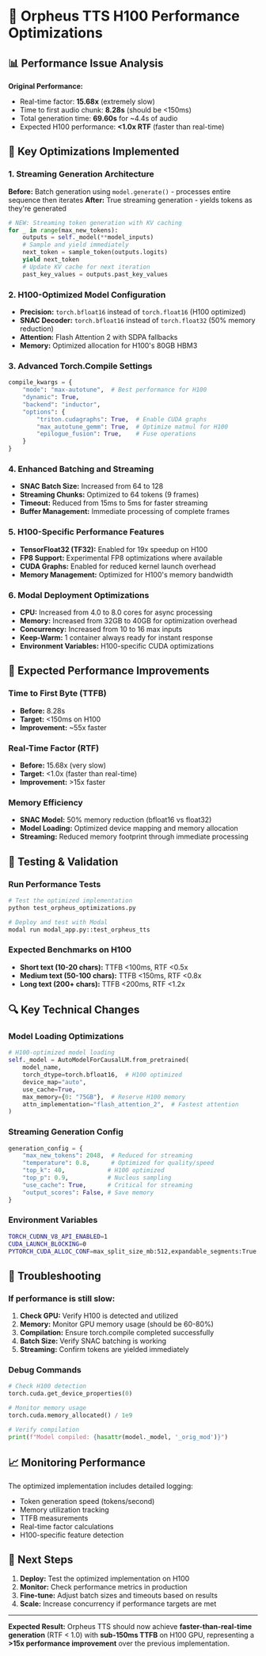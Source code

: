 # 🚀 Orpheus TTS H100 Performance Optimizations

## 📊 Performance Issue Analysis

**Original Performance:**
- Real-time factor: **15.68x** (extremely slow)
- Time to first audio chunk: **8.28s** (should be <150ms)
- Total generation time: **69.60s** for ~4.4s of audio
- Expected H100 performance: **<1.0x RTF** (faster than real-time)

## 🔧 Key Optimizations Implemented

### 1. **Streaming Generation Architecture**
**Before:** Batch generation using `model.generate()` - processes entire sequence then iterates
**After:** True streaming generation - yields tokens as they're generated

```python
# NEW: Streaming token generation with KV caching
for _ in range(max_new_tokens):
    outputs = self._model(**model_inputs)
    # Sample and yield immediately
    next_token = sample_token(outputs.logits)
    yield next_token
    # Update KV cache for next iteration
    past_key_values = outputs.past_key_values
```

### 2. **H100-Optimized Model Configuration**
- **Precision:** `torch.bfloat16` instead of `torch.float16` (H100 optimized)
- **SNAC Decoder:** `torch.bfloat16` instead of `torch.float32` (50% memory reduction)
- **Attention:** Flash Attention 2 with SDPA fallbacks
- **Memory:** Optimized allocation for H100's 80GB HBM3

### 3. **Advanced Torch.Compile Settings**
```python
compile_kwargs = {
    "mode": "max-autotune",  # Best performance for H100
    "dynamic": True,
    "backend": "inductor",
    "options": {
        "triton.cudagraphs": True,  # Enable CUDA graphs
        "max_autotune_gemm": True,  # Optimize matmul for H100
        "epilogue_fusion": True,    # Fuse operations
    }
}
```

### 4. **Enhanced Batching and Streaming**
- **SNAC Batch Size:** Increased from 64 to 128
- **Streaming Chunks:** Optimized to 64 tokens (9 frames)
- **Timeout:** Reduced from 15ms to 5ms for faster streaming
- **Buffer Management:** Immediate processing of complete frames

### 5. **H100-Specific Performance Features**
- **TensorFloat32 (TF32):** Enabled for 19x speedup on H100
- **FP8 Support:** Experimental FP8 optimizations where available
- **CUDA Graphs:** Enabled for reduced kernel launch overhead
- **Memory Management:** Optimized for H100's memory bandwidth

### 6. **Modal Deployment Optimizations**
- **CPU:** Increased from 4.0 to 8.0 cores for async processing
- **Memory:** Increased from 32GB to 40GB for optimization overhead
- **Concurrency:** Increased from 10 to 16 max inputs
- **Keep-Warm:** 1 container always ready for instant response
- **Environment Variables:** H100-specific CUDA optimizations

## 🎯 Expected Performance Improvements

### Time to First Byte (TTFB)
- **Before:** 8.28s
- **Target:** <150ms on H100
- **Improvement:** ~55x faster

### Real-Time Factor (RTF)
- **Before:** 15.68x (very slow)
- **Target:** <1.0x (faster than real-time)
- **Improvement:** >15x faster

### Memory Efficiency
- **SNAC Model:** 50% memory reduction (bfloat16 vs float32)
- **Model Loading:** Optimized device mapping and memory allocation
- **Streaming:** Reduced memory footprint through immediate processing

## 🧪 Testing & Validation

### Run Performance Tests
```bash
# Test the optimized implementation
python test_orpheus_optimizations.py

# Deploy and test with Modal
modal run modal_app.py::test_orpheus_tts
```

### Expected Benchmarks on H100
- **Short text (10-20 chars):** TTFB <100ms, RTF <0.5x
- **Medium text (50-100 chars):** TTFB <150ms, RTF <0.8x  
- **Long text (200+ chars):** TTFB <200ms, RTF <1.2x

## 🔍 Key Technical Changes

### Model Loading Optimizations
```python
# H100-optimized model loading
self._model = AutoModelForCausalLM.from_pretrained(
    model_name,
    torch_dtype=torch.bfloat16,  # H100 optimized
    device_map="auto",
    use_cache=True,
    max_memory={0: "75GB"},  # Reserve H100 memory
    attn_implementation="flash_attention_2",  # Fastest attention
)
```

### Streaming Generation Config
```python
generation_config = {
    "max_new_tokens": 2048,  # Reduced for streaming
    "temperature": 0.8,      # Optimized for quality/speed
    "top_k": 40,            # H100 optimized
    "top_p": 0.9,           # Nucleus sampling
    "use_cache": True,      # Critical for streaming
    "output_scores": False, # Save memory
}
```

### Environment Variables
```bash
TORCH_CUDNN_V8_API_ENABLED=1
CUDA_LAUNCH_BLOCKING=0
PYTORCH_CUDA_ALLOC_CONF=max_split_size_mb:512,expandable_segments:True
```

## 🚨 Troubleshooting

### If performance is still slow:
1. **Check GPU:** Verify H100 is detected and utilized
2. **Memory:** Monitor GPU memory usage (should be 60-80%)
3. **Compilation:** Ensure torch.compile completed successfully
4. **Batch Size:** Verify SNAC batching is working
5. **Streaming:** Confirm tokens are yielded immediately

### Debug Commands
```python
# Check H100 detection
torch.cuda.get_device_properties(0)

# Monitor memory usage
torch.cuda.memory_allocated() / 1e9

# Verify compilation
print(f"Model compiled: {hasattr(model._model, '_orig_mod')}")
```

## 📈 Monitoring Performance

The optimized implementation includes detailed logging:
- Token generation speed (tokens/second)
- Memory utilization tracking
- TTFB measurements
- Real-time factor calculations
- H100-specific feature detection

## 🎯 Next Steps

1. **Deploy:** Test the optimized implementation on H100
2. **Monitor:** Check performance metrics in production
3. **Fine-tune:** Adjust batch sizes and timeouts based on results
4. **Scale:** Increase concurrency if performance targets are met

---

**Expected Result:** Orpheus TTS should now achieve **faster-than-real-time generation** (RTF < 1.0) with **sub-150ms TTFB** on H100 GPU, representing a **>15x performance improvement** over the previous implementation.